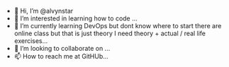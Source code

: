 - 👋 Hi, I’m @alvynstar
- 👀 I’m interested in learning how to code ...
- 🌱 I’m currently learning DevOps but dont know where to start there are online class but that is just theory I need theory + actual / real life exercises...
- 💞️ I’m looking to collaborate on ...
- 📫 How to reach me at GitHUb...

<!---
alvynstar/alvynstar is a ✨ special ✨ repository because its `README.md` (this file) appears on your GitHub profile.
You can click the Preview link to take a look at your changes.
--->
